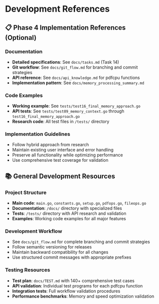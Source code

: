 # Development References

## 📋 Phase 4 Implementation References (Optional)

### Documentation
- **Detailed specifications**: See `docs/tasks.md` (Task 14)
- **Git workflow**: See `docs/git_flow.md` for branching and commit strategies
- **API reference**: See `docs/api_knowledge.md` for pdfcpu functions
- **Implementation pattern**: See `docs/memory_processing_summary.md`

### Code Examples
- **Working example**: See `tests/test16_final_memory_approach.go`
- **API tests**: See `tests/test09_memory_context.go` through `test16_final_memory_approach.go`
- **Research code**: All test files in `/tests/` directory

### Implementation Guidelines
- Follow hybrid approach from research
- Maintain existing user interface and error handling
- Preserve all functionality while optimizing performance
- Use comprehensive test coverage for validation

## 📚 General Development Resources

### Project Structure
- **Main code**: `main.go`, `constants.go`, `setup.go`, `pdfops.go`, `fileops.go`
- **Documentation**: `/docs/` directory with specialized files
- **Tests**: `/tests/` directory with API research and validation
- **Examples**: Working code examples for all major features

### Development Workflow
- See `docs/git_flow.md` for complete branching and commit strategies
- Follow semantic versioning for releases
- Maintain backward compatibility for all changes
- Use structured commit messages with appropriate prefixes

### Testing Resources
- **Test plan**: `docs/TEST.md` with 140+ comprehensive test cases
- **API validation**: Individual test programs for each pdfcpu function
- **Integration tests**: Full workflow validation procedures
- **Performance benchmarks**: Memory and speed optimization validation
